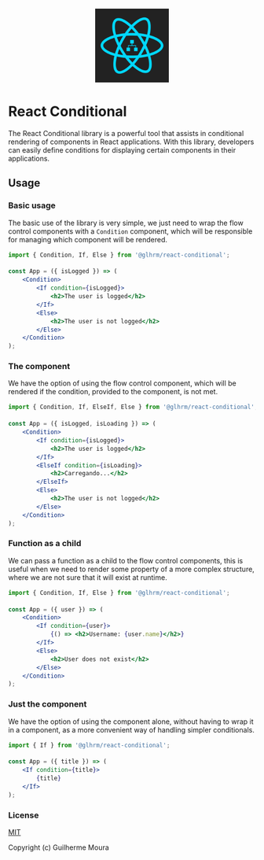 <p align="center">
  <img
		style="object: contain; height: 150px"
		src="https://raw.githubusercontent.com/glhrmoura/react-conditional/main/src/static/images/logo.png"
	/>
</p>

# React Conditional

The React Conditional library is a powerful tool that assists in conditional rendering of components in React applications. With this library, developers can easily define conditions for displaying certain components in their applications.

## Usage

### Basic usage

The basic use of the library is very simple, we just need to wrap the flow control components with a `Condition` component, which will be responsible for managing which component will be rendered.

```jsx
import { Condition, If, Else } from '@glhrm/react-conditional';

const App = ({ isLogged }) => (
	<Condition>
		<If condition={isLogged}>
			<h2>The user is logged</h2>
		</If>
		<Else>
			<h2>The user is not logged</h2>
		</Else>
	</Condition>
);
```

### The <ElseIf> component

We have the option of using the <ElseIf> flow control component, which will be rendered if the condition, provided to the <If> component, is not met.

```jsx
import { Condition, If, ElseIf, Else } from '@glhrm/react-conditional';

const App = ({ isLogged, isLoading }) => (
	<Condition>
		<If condition={isLogged}>
			<h2>The user is logged</h2>
		</If>
		<ElseIf condition={isLoading}>
			<h2>Carregando...</h2>
		</ElseIf>
		<Else>
			<h2>The user is not logged</h2>
		</Else>
	</Condition>
);
```

### Function as a child

We can pass a function as a child to the flow control components, this is useful when we need to render some property of a more complex structure, where we are not sure that it will exist at runtime.

```jsx
import { Condition, If, Else } from '@glhrm/react-conditional';

const App = ({ user }) => (
	<Condition>
		<If condition={user}>
			{() => <h2>Username: {user.name}</h2>}
		</If>
		<Else>
			<h2>User does not exist</h2>
		</Else>
	</Condition>
);
```

### Just the <If> component

We have the option of using the <If> component alone, without having to wrap it in a <Condition> component, as a more convenient way of handling simpler conditionals.

```jsx
import { If } from '@glhrm/react-conditional';

const App = ({ title }) => (
	<If condition={title}>
		{title}
	</If>
);
```

### License

[MIT](https://github.com/glhrmoura/react-conditional/blob/main/LICENSE)

Copyright (c) Guilherme Moura
